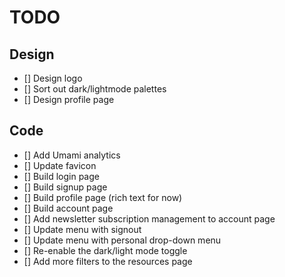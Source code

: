 # TODO

## Design
- [] Design logo
- [] Sort out dark/lightmode palettes
- [] Design profile page

## Code
- [] Add Umami analytics
- [] Update favicon
- [] Build login page
- [] Build signup page
- [] Build profile page (rich text for now)
- [] Build account page
- [] Add newsletter subscription management to account page
- [] Update menu with signout
- [] Update menu with personal drop-down menu
- [] Re-enable the dark/light mode toggle
- [] Add more filters to the resources page

